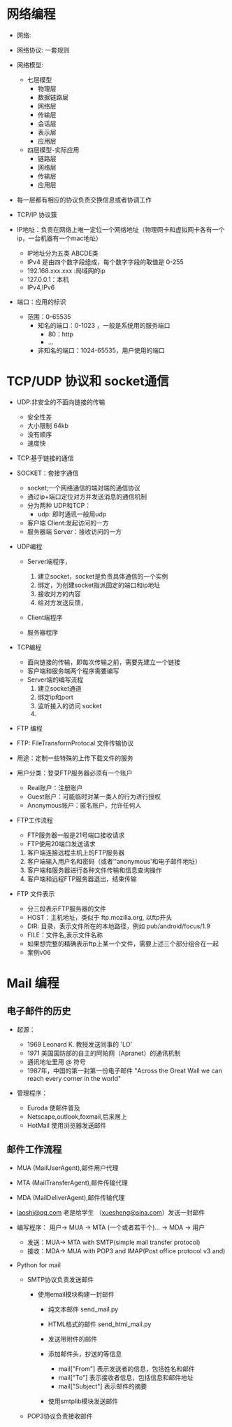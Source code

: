 
# 网络编程
- 网络:
- 网络协议: 一套规则
- 网络模型:
   - 七层模型
      - 物理层
      - 数据链路层
      - 网络层
      - 传输层
      - 会话层
      - 表示层
      - 应用层
   - 四层模型-实际应用
      - 链路层
      - 网络层
      - 传输层
      - 应用层

- 每一层都有相应的协议负责交换信息或者协调工作
- TCP/IP 协议簇
- IP地址：负责在网络上唯一定位一个网络地址（物理网卡和虚拟网卡各有一个ip，一台机器有一个mac地址）
   - IP地址分为五类 ABCDE类
   - IPv4 是由四个数字段组成，每个数字字段的取值是 0-255
   - 192.168.xxx.xxx :局域网的ip
   - 127.0.0.1：本机
   - IPv4,IPv6

- 端口：应用的标识
     - 范围：0-65535
        - 知名的端口：0-1023 ，一般是系统用的服务端口
           - 80：http
           - ...
        - 非知名的端口：1024-65535，用户使用的端口

# TCP/UDP 协议和 socket通信
- UDP:非安全的不面向链接的传输
  - 安全性差
  - 大小限制 64kb
  - 没有顺序
  - 速度快

- TCP:基于链接的通信

- SOCKET：套接字通信
  - socket;一个网络通信的端对端的通信协议
  - 通过ip+端口定位对方并发送消息的通信机制
  - 分为两种 UDP和TCP：
     - udp: 即时通讯一般用udp
  - 客户端 Client:发起访问的一方
  - 服务器端 Server：接收访问的一方

- UDP编程
   - Server端程序，
      1. 建立socket，socket是负责具体通信的一个实例
      2. 绑定，为创建socket指派固定的端口和ip地址
      3. 接收对方的内容
      4. 给对方发送反馈，

   - Client端程序

   - 服务器程序

- TCP编程
   - 面向链接的传输，即每次传输之前，需要先建立一个链接
   - 客户端和服务端两个程序需要编写
   - Server端的编写流程
      1. 建立socket通道
      2. 绑定ip和port
      3. 监听接入的访问 socket
      4.

- FTP 编程
- FTP: FileTransformProtocal 文件传输协议
- 用途：定制一些特殊的上传下载文件的服务
- 用户分类：登录FTP服务器必须有一个账户
   - Real账户：注册账户
   - Guest账户：可能临时对某一类人的行为进行授权
   - Anonymous账户：匿名账户，允许任何人

- FTP工作流程
   - FTP服务器一般是21号端口接收请求
   - FTP使用20端口发送请求

   1. 客户端连接远程主机上的FTP服务器
   2. 客户端输入用户名和密码（或者''anonymous'和电子邮件地址）
   3. 客户端和服务器进行各种文件传输和信息查询操作
   4. 客户端和远程FTP服务器退出，结束传输

- FTP 文件表示
   - 分三段表示FTP服务器的文件
   - HOST：主机地址，类似于 ftp.mozilla.org, 以ftp开头
   - DIR:  目录，表示文件所在的本地路径，例如 pub/android/focus/1.9
   - FILE：文件名,表示文件名称
   - 如果想完整的精确表示ftp上某一个文件，需要上述三个部分组合在一起
   - 案例v06

# Mail 编程
## 电子邮件的历史
- 起源：
   - 1969 Leonard K. 教授发送同事的 'LO'
   - 1971 美国国防部的自主的阿帕网（Apranet）的通讯机制
   - 通讯地址里用 @ 符号
   - 1987年，中国的第一封第一份电子邮件
   "Across the Great Wall we can reach every corner in the world"

- 管理程序：
   - Euroda 使邮件普及
   - Netscape,outlook,foxmail,后来居上
   - HotMail 使用浏览器发送邮件

## 邮件工作流程
- MUA (MailUserAgent),邮件用户代理
- MTA (MailTransferAgent),邮件传输代理
- MDA (MailDeliverAgent),邮件传输代理

- laoshi@qq.com 老是给学生 （xuesheng@sina.com）发送一封邮件

- 编写程序：
   用户-> MUA -> MTA (一个或者若干个)... -> MDA -> 用户

    - 发送：MUA-> MTA with SMTP(simple mail transfer protocol)
    - 接收：MDA-> MUA with POP3 and IMAP(Post office protocol v3 and)

- Python for mail
   - SMTP协议负责发送邮件
      - 使用email模块构建一封邮件
         - 纯文本邮件 send_mail.py
         - HTML格式的邮件 send_html_mail.py
         - 发送带附件的邮件
         - 添加邮件头，抄送的等信息
            - mail["From"] 表示发送者的信息，包括姓名和邮件
            - mail["To"] 表示接收者信息，包括信息和邮件地址
            - mail["Subject"] 表示邮件的摘要

        - 使用smtplib模块发送邮件

   - POP3协议负责接收邮件


